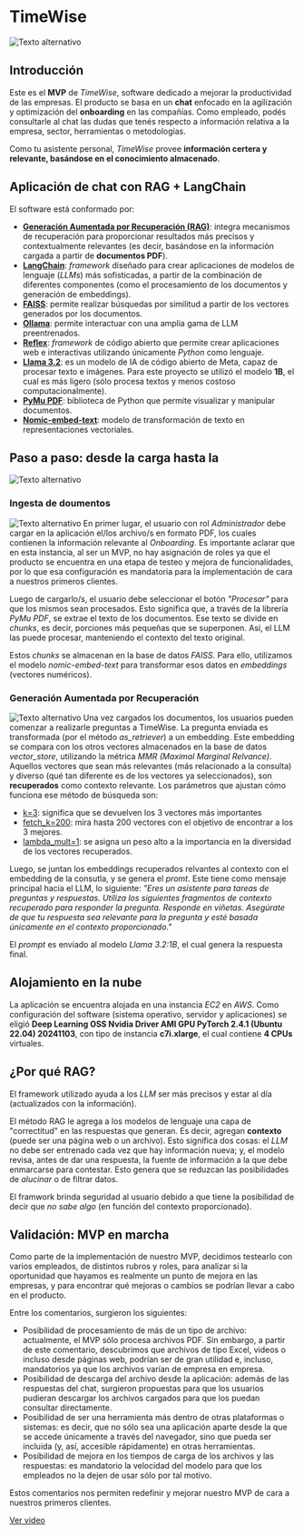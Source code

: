 # TimeWise
![Texto alternativo](assets/TIMEWISELOGO.png "TimeWise")
## Introducción
Este es el **MVP** de *TimeWise*, software dedicado a mejorar la productividad de las empresas. El producto se basa en un **chat** enfocado en la agilización y optimización del **onboarding** en las compañías. Como empleado, podés consultarle al chat las dudas que tenés respecto a información relativa a la empresa, sector, herramientas o metodologías.

Como tu asistente personal, *TimeWise* provee **información certera y relevante, basándose en el conocimiento almacenado**.

## Aplicación de chat con RAG + LangChain
El software está conformado por:
- **<u>Generación Aumentada por Recuperación (RAG)</u>**: integra mecanismos de recuperación para proporcionar resultados más precisos y contextualmente relevantes (es decir, basándose en la información cargada a partir de **documentos PDF**).
- **<u>LangChain</u>**: *framework* diseñado para crear aplicaciones de modelos de lenguaje (*LLMs*) más sofisticadas, a partir de la combinación de diferentes componentes (como el procesamiento de los documentos y generación de embeddings).
- **<u>FAISS</u>**: permite realizar búsquedas por similitud a partir de los vectores generados por los documentos.
- **<u>Ollama</u>**: permite interactuar con una amplia gama de LLM preentrenados.
- **<u>Reflex</u>**: *framework* de código abierto que permite crear aplicaciones web e interactivas utilizando únicamente *Python* como lenguaje.
- **<u>Llama 3.2</u>**: es un modelo de IA de código abierto de Meta, capaz de procesar texto e imágenes. Para este proyecto se utilizó el modelo **1B**, el cual es más ligero (sólo procesa textos y menos costoso computacionalmente).
- **<u>PyMu PDF</u>**: biblioteca de Python que permite visualizar y manipular documentos.
- **<u>Nomic-embed-text</u>**: modelo de transformación de texto en representaciones vectoriales.

## Paso a paso: desde la carga hasta la 
![Texto alternativo](assets/PasoAPaso.png "Paso a paso")

### Ingesta de doumentos
![Texto alternativo](assets/Ingesta.png "Ingesta")
En primer lugar, el usuario con rol *Administrador* debe cargar en la aplicación el/los archivo/s en formato PDF, los cuales contienen la información relevante al *Onboarding*. Es importante aclarar que en esta instancia, al ser un MVP, no hay asignación de roles ya que el producto se encuentra en una etapa de testeo y mejora de funcionalidades, por lo que esa configuración es mandatoria para la implementación de cara a nuestros primeros clientes.

Luego de cargarlo/s, el usuario debe seleccionar el botón *"Procesar"* para que los mismos sean procesados. Esto significa que, a través de la librería *PyMu PDF*, se extrae el texto de los documentos. Ese texto se divide en *chunks*, es decir, porciones más pequeñas que se superponen. Así, el LLM las puede procesar, manteniendo el contexto del texto original.

Estos *chunks* se almacenan en la base de datos *FAISS*. Para ello, utilizamos el modelo *nomic-embed-text* para transformar esos datos en *embeddings* (vectores numéricos).

### Generación Aumentada por Recuperación
![Texto alternativo](assets/RAG.png "RAG")
Una vez cargados los documentos, los usuarios pueden comenzar a realizarle preguntas a TimeWise. La pregunta enviada es transformada (por el método *as_retriever*) a un embedding. Este embedding se compara con los otros vectores almacenados en la base de datos *vector_store*, utilizando la métrica *MMR (Maximal Marginal Relvance)*. Aquellos vectores que sean más relevantes (más relacionado a la consulta) y diverso (qué tan diferente es de los vectores ya seleccionados), son **recuperados** como contexto relevante. Los parámetros que ajustan cómo funciona ese método de búsqueda son:

- <u>k=3</u>: significa que se devuelven los 3 vectores más importantes
- <u>fetch_k=200</u>: mira hasta 200 vectores con el objetivo de encontrar a los 3 mejores.
- <u>lambda_mult=1</u>: se asigna un peso alto a la importancia en la diversidad de los vectores recuperados.

Luego, se juntan los embeddings recuperados relvantes al contexto con el embedding de la consutla, y se genera el *promt*. Este tiene como mensaje principal hacia el LLM, lo siguiente: *"Eres un asistente para tareas de preguntas y respuestas. Utiliza los siguientes fragmentos de contexto recuperado para responder la pregunta. Responde en viñetas. Asegúrate de que tu respuesta sea relevante para la pregunta y esté basada únicamente en el contexto proporcionado."*

El *prompt* es enviado al modelo *Llama 3.2:1B*, el cual genera la respuesta final.

## Alojamiento en la nube
La aplicación se encuentra alojada en una instancia *EC2* en *AWS*. Como configuración del software (sistema operativo, servidor y aplicaciones) se eligió **Deep Learning OSS Nvidia Driver AMI GPU PyTorch 2.4.1 (Ubuntu 22.04) 20241103**, con tipo de instancia **c7i.xlarge**, el cual contiene **4 CPUs** virtuales.

## ¿Por qué RAG?
El framework utilizado ayuda a los *LLM* ser más precisos y estar al día (actualizados con la información).

El método RAG le agrega a los modelos de lenguaje una capa de "correctitud" en las respuestas que generan. Es decir, agregan **contexto** (puede ser una página web o un archivo). Esto significa dos cosas: el *LLM* no debe ser entrenado cada vez que hay información nueva; y, el modelo revisa, antes de dar una respuesta, la fuente de información a la que debe enmarcarse para contestar. Esto genera que se reduzcan las posibilidades de *alucinar* o de filtrar datos.

El framwork brinda seguridad al usuario debido a que tiene la posibilidad de decir que *no sabe algo* (en función del contexto proporcionado).

## Validación: MVP en marcha
Como parte de la implementación de nuestro MVP, decidimos testearlo con varios empleados, de distintos rubros y roles, para analizar si la oportunidad que hayamos es realmente un punto de mejora en las empresas, y para encontrar qué mejoras o cambios se podrían llevar a cabo en el producto.

Entre los comentarios, surgieron los siguientes:
- Posibilidad de procesamiento de más de un tipo de archivo: actualmente, el MVP sólo procesa archivos PDF. Sin embargo, a partir de este comentario, descubrimos que archivos de tipo Excel, videos o incluso desde páginas web, podrían ser de gran utilidad e, incluso, mandatorios ya que los archivos varían de empresa en empresa.
- Posibilidad de descarga del archivo desde la aplicación: además de las respuestas del chat, surgieron propuestas para que los usuarios pudieran descargar los archivos cargados para que los puedan consultar directamente.
- Posibilidad de ser una herramienta más dentro de otras plataformas o sistemas: es decir, que no sólo sea una aplicación aparte desde la que se accede únicamente a través del navegador, sino que pueda ser incluida (y, así, accesible rápidamente) en otras herramientas.
- Posibilidad de mejora en los tiempos de carga de los archivos y las respuestas: es mandatorio la velocidad del modelo para que los empleados no la dejen de usar sólo por tal motivo.

Estos comentarios nos permiten redefinir y mejorar nuestro MVP de cara a nuestros primeros clientes.

[Ver video](assets/8EDEF273-6B20-4B19-95B6-208D5DF8F427.MOV)